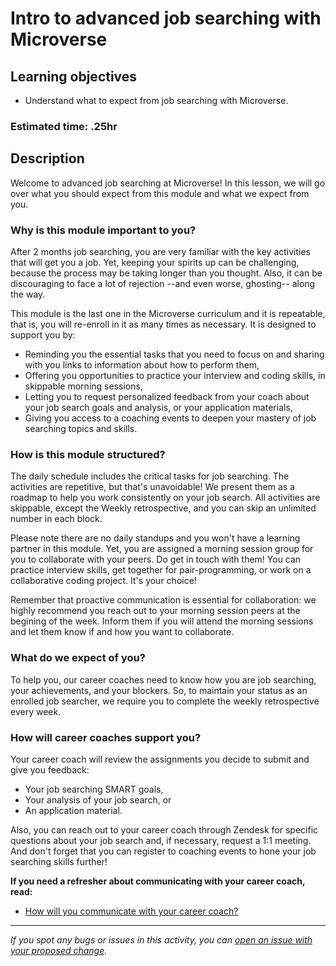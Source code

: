 # Intro to advanced job searching with Microverse

## Learning objectives

- Understand what to expect from job searching with Microverse.

### Estimated time: .25hr

## Description

Welcome to advanced job searching at Microverse! In this lesson, we will go over what you should expect from this module and what we expect from you. 

### Why is this module important to you?

After 2 months job searching, you are very familiar with the key activities that will get you a job. Yet, keeping your spirits up can be challenging, because the process may be taking longer than you thought. Also, it can be discouraging to face a lot of rejection --and even worse, ghosting-- along the way. 

This module is the last one in the Microverse curriculum and it is repeatable, that is, you will re-enroll in it as many times as necessary. It is designed to support you by:
- Reminding you the essential tasks that you need to focus on and sharing with you links to information about how to perform them,
- Offering you opportunities to practice your interview and coding skills, in skippable morning sessions,
- Letting you to request personalized feedback from your coach about your job search goals and analysis, or your application materials,
- Giving you access to a coaching events to deepen your mastery of job searching topics and skills.

### How is this module structured?

The daily schedule includes the critical tasks for job searching. The activities are repetitive, but that's unavoidable! We present them as a roadmap to help you work consistently on your job search. All activities are skippable, except the Weekly retrospective, and you can skip an unlimited number in each block.

Please note there are no daily standups and you won't have a learning partner in this module. Yet, you are assigned a morning session group for you to collaborate with your peers. Do get in touch with them! You can practice interview skills, get together for pair-programming, or work on a collaborative coding project. It's your choice! 

Remember that proactive communication is essential for collaboration: we highly recommend you reach out to your morning session peers at the begining of the week. Inform them if you will attend the morning sessions and let them know if and how you want to collaborate.

### What do we expect of you?

To help you, our career coaches need to know how you are job searching, your achievements, and your blockers. So, to maintain your status as an enrolled job searcher, we require you to complete the weekly retrospective every week.

### How will career coaches support you?

Your career coach will review the assignments you decide to submit and give you feedback:
- Your job searching SMART goals,
- Your analysis of your job search, or
- An application material.

Also, you can reach out to your career coach through Zendesk for specific questions about your job search and, if necessary, request a 1:1 meeting. And don't forget that you can register to coaching events to hone your job searching skills further!

 **If you need a refresher about communicating with your career coach, read:**

- [How will you communicate with your career coach?](https://github.com/microverseinc/curriculum-professional-skills/blob/main/job-search/how-will-you-communicate-with-your-career-coach.md)





---

_If you spot any bugs or issues in this activity, you can [open an issue with your proposed change](https://github.com/microverseinc/curriculum-transversal-skills/blob/main/git-github/articles/open_issue.md)._


